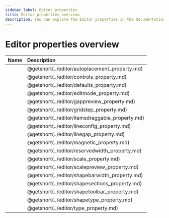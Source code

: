 ```yaml
---
sidebar_label: Editor properties
title: Editor properties overview
description: You can explore the Editor properties in the documentation of the DHTMLX JavaScript Diagram library. Browse developer guides and API reference, try out code examples and live demos, and download a free 30-day evaluation version of DHTMLX Diagram.
---
```


# Editor properties overview

| Name                                     | Description                                     |
| :--------------------------------------- | :---------------------------------------------- |
| [](../editor/autoplacement_property.md)  | @getshort(../editor/autoplacement_property.md)  |
| [](../editor/controls_property.md)       | @getshort(../editor/controls_property.md)       |
| [](../editor/defaults_property.md)       | @getshort(../editor/defaults_property.md)       |
| [](../editor/editmode_property.md)       | @getshort(../editor/editmode_property.md)       |
| [](../editor/gappreview_property.md)     | @getshort(../editor/gappreview_property.md)     |
| [](../editor/gridstep_property.md)       | @getshort(../editor/gridstep_property.md)       |
| [](../editor/itemsdraggable_property.md) | @getshort(../editor/itemsdraggable_property.md) |
| [](../editor/lineconfig_property.md)     | @getshort(../editor/lineconfig_property.md)     |
| [](../editor/linegap_property.md)        | @getshort(../editor/linegap_property.md)        |
| [](../editor/magnetic_property.md)       | @getshort(../editor/magnetic_property.md)       |
| [](../editor/reservedwidth_property.md)  | @getshort(../editor/reservedwidth_property.md)  |
| [](../editor/scale_property.md)          | @getshort(../editor/scale_property.md)          |
| [](../editor/scalepreview_property.md)   | @getshort(../editor/scalepreview_property.md)   |
| [](../editor/shapebarwidth_property.md)  | @getshort(../editor/shapebarwidth_property.md)  |
| [](../editor/shapesections_property.md)  | @getshort(../editor/shapesections_property.md)  |
| [](../editor/shapetoolbar_property.md)   | @getshort(../editor/shapetoolbar_property.md)   |
| [](../editor/shapetype_property.md)      | @getshort(../editor/shapetype_property.md)      |
| [](../editor/type_property.md)           | @getshort(../editor/type_property.md)           |
